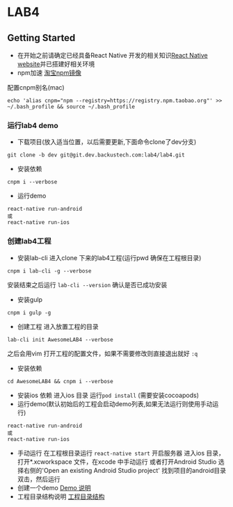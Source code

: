 # LAB4

## Getting Started

- 在开始之前请确定已经具备React Native 开发的相关知识[React Native website](https://facebook.github.io/react-native/)并已搭建好相关环境
- npm加速 [淘宝npm镜像](http://npm.taobao.org/)

配置cnpm别名(mac)
```
echo 'alias cnpm="npm --registry=https://registry.npm.taobao.org"' >> ~/.bash_profile && source ~/.bash_profile
```

### 运行lab4 demo
- 下载项目(放入适当位置，以后需要更新,下面命令clone了dev分支)
```
git clone -b dev git@git.dev.backustech.com:lab4/lab4.git
```
- 安装依赖
```
cnpm i --verbose
```
- 运行demo
```
react-native run-android
或
react-native run-ios
```

### 创建lab4工程
- 安装lab-cli
进入clone 下来的lab4工程(运行pwd 确保在工程根目录)
```
cnpm i lab-cli -g --verbose
```
安装结束之后运行 `lab-cli --version` 确认是否已成功安装
- 安装gulp
```
cnpm i gulp -g
```
- 创建工程
进入放置工程的目录
```
lab-cli init AwesomeLAB4 --verbose
```
之后会用vim 打开工程的配置文件，如果不需要修改则直接退出就好 `:q`
- 安装依赖
```
cd AwesomeLAB4 && cnpm i --verbose
```
- 安装ios 依赖
进入ios 目录 运行`pod install` (需要安装cocoapods)
- 运行demo(默认初始后的工程会启动demo列表,如果无法运行则使用手动运行)
```
react-native run-android
或
react-native run-ios
```
- 手动运行
在工程根目录运行 `react-native start` 开启服务器
进入ios 目录，打开*.xcworkspace 文件，在xcode 中手动运行
或者打开Android Studio 选择右侧的'Open an existing Android Studio project' 找到项目的android目录双击，然后运行
- 创建一个demo [Demo 说明](http://git.dev.backustech.com/lab4/lab4/blob/master/docs/Demo.md)
- 工程目录结构说明 [工程目录结构](http://git.dev.backustech.com/lab4/lab4/blob/master/docs/ProjectStruct.md)
